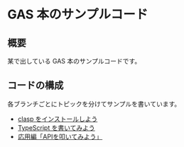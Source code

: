 # GAS 本のサンプルコード
## 概要

某で出している GAS 本のサンプルコードです。

## コードの構成

各ブランチごとにトピックを分けてサンプルを書いています。

* [clasp をインストールしよう](https://github.com/yumechi/clasp-start/hello-clasp/)
* [TypeScript を書いてみよう](https://github.com/yumechi/clasp-start/hello-typescript/)
* [応用編「APIを叩いてみよう」](https://github.com/yumechi/clasp-start/challenge-call-api/)
